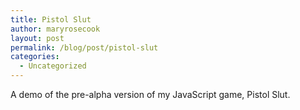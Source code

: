 ```yaml
---
title: Pistol Slut
author: maryrosecook
layout: post
permalink: /blog/post/pistol-slut
categories:
  - Uncategorized
---
```

A demo of the pre-alpha version of my JavaScript game, Pistol Slut.

<object width="600" height="680"><param name="allowfullscreen" value="true" /><param name="allowscriptaccess" value="always" /><param name="movie" value="https://vimeo.com/moogaloop.swf?clip_id=12123249&amp;server=vimeo.com&amp;show_title=1&amp;show_byline=1&amp;show_portrait=0&amp;color=&amp;fullscreen=1" /><embed src="https://vimeo.com/moogaloop.swf?clip_id=12123249&amp;server=vimeo.com&amp;show_title=1&amp;show_byline=1&amp;show_portrait=0&amp;color=&amp;fullscreen=1" type="application/x-shockwave-flash" allowfullscreen="true" allowscriptaccess="always" width="600" height="680"></embed></object>
